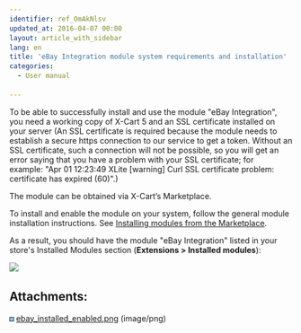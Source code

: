 ```yaml
---
identifier: ref_OmAkNlsv
updated_at: 2016-04-07 00:00
layout: article_with_sidebar
lang: en
title: 'eBay Integration module system requirements and installation'
categories:
  - User manual

---
```



To be able to successfully install and use the module "eBay Integration", you need a working copy of X-Cart 5 and an SSL certificate installed on your server (An SSL certificate is required because the module needs to establish a secure https connection to our service to get a token. Without an SSL certificate, such a connection will not be possible, so you will get an error saying that you have a problem with your SSL certificate; for example: "Apr 01 12:23:49 XLite [warning] Curl SSL certificate problem: certificate has expired (60)".)

The module can be obtained via X-Cart’s Marketplace.

To install and enable the module on your system, follow the general module installation instructions. See [Installing modules from the Marketplace](http://kb.x-cart.com/display/XDD/Installing+modules+from+the+Marketplace).

As a result, you should have the module "eBay Integration" listed in your store's Installed Modules section (**Extensions > Installed modules**):

![]({{site.baseurl}}/attachments/8225598/8356528.png?effects=drop-shadow)  

## Attachments:

![](images/icons/bullet_blue.gif) [ebay_installed_enabled.png]({{site.baseurl}}/attachments/8225598/8356528.png) (image/png)